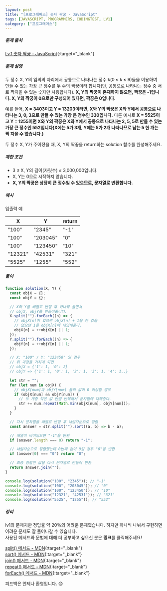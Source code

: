```yaml
---
layout: post
title: "[프로그래머스] 숫자 짝궁 - JavaScript"
tags: [JAVASCRIPT, PROGRAMMERS, CODINGTEST, LV1]
category: ["프로그래머스"]
---
```


##### 문제 출처

[Lv.1 숫자 짝궁 - JavaScript](https://school.programmers.co.kr/learn/courses/30/lessons/131128?language=javascript){:target="\_blank"}

##### 문제 설명

두 정수 X, Y의 임의의 자리에서 공통으로 나타나는 정수 k(0 ≤ k ≤ 9)들을 이용하여 만들 수 있는 가장 큰 정수를 두 수의 짝꿍이라 합니다(단, 공통으로 나타나는 정수 중 서로 짝지을 수 있는 숫자만 사용합니다). **X, Y의 짝꿍이 존재하지 않으면, 짝꿍은 -1입니다. X, Y의 짝꿍이 0으로만 구성되어 있다면, 짝꿍은 0입니다.**

예를 들어, **X = 3403이고 Y = 13203이라면, X와 Y의 짝꿍은 X와 Y에서 공통으로 나타나는 3, 0, 3으로 만들 수 있는 가장 큰 정수인 330입니다.** 다른 예시로 **X = 5525이고 Y = 1255이면 X와 Y의 짝꿍은 X와 Y에서 공통으로 나타나는 2, 5, 5로 만들 수 있는 가장 큰 정수인 552입니다(X에는 5가 3개, Y에는 5가 2개 나타나므로 남는 5 한 개는 짝 지을 수 없습니다.)**

두 정수 X, Y가 주어졌을 때, X, Y의 짝꿍을 return하는 solution 함수를 완성해주세요.

##### 제한 조건

- 3 ≤ X, Y의 길이(자릿수) ≤ 3,000,000입니다.
- X, Y는 0으로 시작하지 않습니다.
- **X, Y의 짝꿍은 상당히 큰 정수일 수 있으므로, 문자열로 반환합니다.**

##### 예시

입출력 예

| X       | Y        | return |
| ------- | -------- | ------ |
| "100"   | "2345"   | "-1"   |
| "100"   | "203045" | "0"    |
| "100"   | "123450" | "10"   |
| "12321" | "42531"  | "321"  |
| "5525"  | "1255"   | "552"  |

##### 풀이

```javascript
function solution(X, Y) {
  const objX = {};
  const objY = {};

  // X와 Y를 배열로 변형 후 하나씩 돌면서
  // objX, objY를 만들어줍니다.
  X.split("").forEach((n) => {
    // objX[n]이 있으면 objX[n] + 1을 한 값을
    // 없으면 1을 objX[n]에 대입해준다.
    objX[n] = ++objX[n] || 1;
  });
  Y.split("").forEach((n) => {
    objY[n] = ++objY[n] || 1;
  });

  // X: "100" / Y: "123450" 일 경우
  // 위 과정을 거치게 되면
  // objX = {'1': 1, '0': 2}
  // objY => {'1': 1, '0': 1, '2': 1, '3': 1, '4': 1..}

  let str = "";
  for (let num in objX) {
    // objX[num]과 objY[num] 둘의 값이 0 이상일 경우
    if (objX[num] && objY[num]) {
      // 두 개중 작은 값 만큼 반복해서 문자열에 대해준다.
      str += num.repeat(Math.min(objX[num], objY[num]));
    }
  }

  // 다시 문자열을 배열로 변형 후 내림차순으로 정렬
  const answer = str.split("").sort((a, b) => b - a);

  // 배열이 비어있으면 "-1"을 반환
  if (answer.length === 0) return "-1";

  // 내림차순으로 정렬했는데 0번째 값이 0일 경우 "0"을 반환
  if (answer[0] === "0") return "0";

  // 최종 정렬한 값을 다시 문자열로 만들어 반환
  return answer.join("");
}

console.log(solution("100", "2345")); // "-1"
console.log(solution("100", "203045")); // "0"
console.log(solution("100", "123450")); // "10"
console.log(solution("12321", "42531")); // "321"
console.log(solution("5525", "1255")); // "552"
```

##### 정리

lv1의 문제지만 정답률 약 20%의 어려운 문제였습니다. 하지만 하나씩 나눠서 구현하면 어려운 문제도 잘 풀어나갈 수 있습니다.<br />
사용된 메서드와 문법에 대해 더 공부하고 싶으신 분은 **링크**를 클릭해주세요!

[split() 메서드 - MDN](https://developer.mozilla.org/ko/docs/Web/JavaScript/Reference/Global_Objects/String/split){:target="\_blank"}<br />
[sort() 메서드 - MDN](https://developer.mozilla.org/ko/docs/Web/JavaScript/Reference/Global_Objects/Array/sort){:target="\_blank"}<br />
[join() 메서드 - MDN](https://developer.mozilla.org/ko/docs/Web/JavaScript/Reference/Global_Objects/Array/join){:target="\_blank"}<br />
[repeat() 메서드 - MDN](https://developer.mozilla.org/en-US/docs/Web/JavaScript/Reference/Global_Objects/String/repeat){:target="\_blank"}<br />
[forEach() 메서드 - MDN](https://developer.mozilla.org/ko/docs/Web/JavaScript/Reference/Global_Objects/Array/forEach){:target="\_blank"}

피드백은 언제나 환영입니다. 😊
